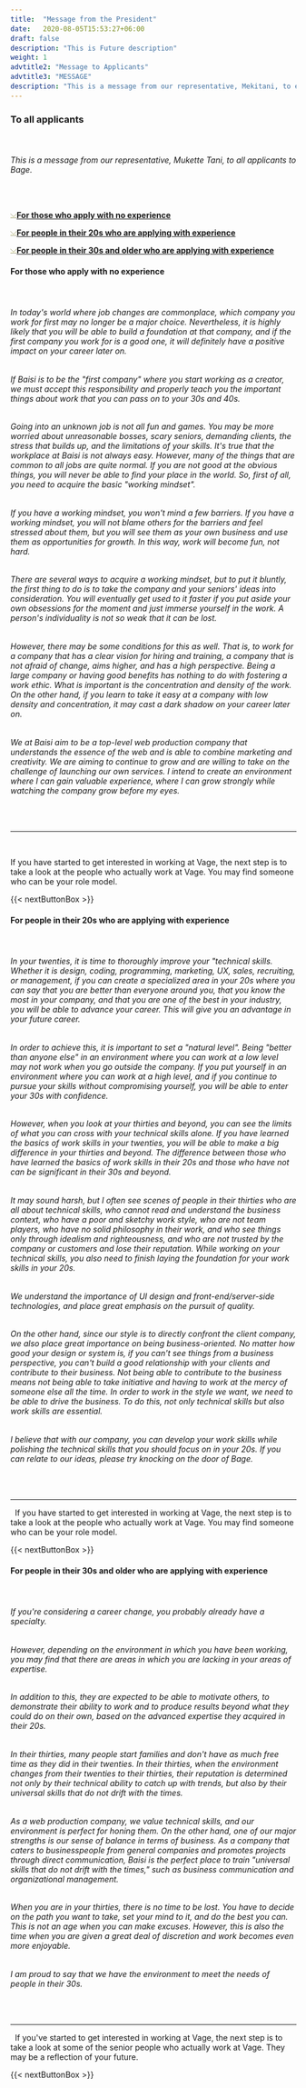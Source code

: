 ```yaml
---
title:  "Message from the President"
date:   2020-08-05T15:53:27+06:00
draft: false
description: "This is Future description"
weight: 1
advtitle2: "Message to Applicants"
advtitle3: "MESSAGE"
description: "This is a message from our representative, Mekitani, to everyone who is applying to work at Bage. We would like to share our thoughts with new graduates, people in their 20s, 30s and above."
---
```


### **To all applicants**
&nbsp;
###### This is a message from our representative, Mukette Tani, to all applicants to Bage.
&nbsp;

![Image Not Available](../../ico_arw_page_anchor.webp)[**For those who apply with no experience**](#for-those-who-apply-with-no-experience)

![Image Not Available](../../ico_arw_page_anchor.webp)[**For people in their 20s who are applying with experience**](#for-people-in-their-20s-who-are-applying-with-experience)

![Image Not Available](../../ico_arw_page_anchor.webp)[**For people in their 30s and older who are applying with experience**](#for-people-in-their-30s-and-older-who-are-applying-with-experience)

#### **For those who apply with no experience**
&nbsp;
###### In today's world where job changes are commonplace, which company you work for first may no longer be a major choice. Nevertheless, it is highly likely that you will be able to build a foundation at that company, and if the first company you work for is a good one, it will definitely have a positive impact on your career later on.

###### If Baisi is to be the "first company" where you start working as a creator, we must accept this responsibility and properly teach you the important things about work that you can pass on to your 30s and 40s.

###### Going into an unknown job is not all fun and games. You may be more worried about unreasonable bosses, scary seniors, demanding clients, the stress that builds up, and the limitations of your skills. It's true that the workplace at Baisi is not always easy. However, many of the things that are common to all jobs are quite normal. If you are not good at the obvious things, you will never be able to find your place in the world. So, first of all, you need to acquire the basic "working mindset".

###### If you have a working mindset, you won't mind a few barriers. If you have a working mindset, you will not blame others for the barriers and feel stressed about them, but you will see them as your own business and use them as opportunities for growth. In this way, work will become fun, not hard.

###### There are several ways to acquire a working mindset, but to put it bluntly, the first thing to do is to take the company and your seniors' ideas into consideration. You will eventually get used to it faster if you put aside your own obsessions for the moment and just immerse yourself in the work. A person's individuality is not so weak that it can be lost.

###### However, there may be some conditions for this as well. That is, to work for a company that has a clear vision for hiring and training, a company that is not afraid of change, aims higher, and has a high perspective. Being a large company or having good benefits has nothing to do with fostering a work ethic. What is important is the concentration and density of the work. On the other hand, if you learn to take it easy at a company with low density and concentration, it may cast a dark shadow on your career later on.

###### We at Baisi aim to be a top-level web production company that understands the essence of the web and is able to combine marketing and creativity. We are aiming to continue to grow and are willing to take on the challenge of launching our own services. I intend to create an environment where I can gain valuable experience, where I can grow strongly while watching the company grow before my eyes.

&nbsp; 

---
&nbsp;

If you have started to get interested in working at Vage, the next step is to take a look at the people who actually work at Vage. You may find someone who can be your role model.

<!-- # &nbsp; &nbsp; &nbsp; &nbsp; &nbsp; &nbsp; &nbsp; &nbsp; &nbsp; box here -->
{{< nextButtonBox >}}

#### **For people in their 20s who are applying with experience**
&nbsp;
###### In your twenties, it is time to thoroughly improve your "technical skills. Whether it is design, coding, programming, marketing, UX, sales, recruiting, or management, if you can create a specialized area in your 20s where you can say that you are better than everyone around you, that you know the most in your company, and that you are one of the best in your industry, you will be able to advance your career. This will give you an advantage in your future career.

###### In order to achieve this, it is important to set a "natural level". Being "better than anyone else" in an environment where you can work at a low level may not work when you go outside the company. If you put yourself in an environment where you can work at a high level, and if you continue to pursue your skills without compromising yourself, you will be able to enter your 30s with confidence.

###### However, when you look at your thirties and beyond, you can see the limits of what you can cross with your technical skills alone. If you have learned the basics of work skills in your twenties, you will be able to make a big difference in your thirties and beyond. The difference between those who have learned the basics of work skills in their 20s and those who have not can be significant in their 30s and beyond.

###### It may sound harsh, but I often see scenes of people in their thirties who are all about technical skills, who cannot read and understand the business context, who have a poor and sketchy work style, who are not team players, who have no solid philosophy in their work, and who see things only through idealism and righteousness, and who are not trusted by the company or customers and lose their reputation. While working on your technical skills, you also need to finish laying the foundation for your work skills in your 20s.

###### We understand the importance of UI design and front-end/server-side technologies, and place great emphasis on the pursuit of quality.

###### On the other hand, since our style is to directly confront the client company, we also place great importance on being business-oriented. No matter how good your design or system is, if you can't see things from a business perspective, you can't build a good relationship with your clients and contribute to their business. Not being able to contribute to the business means not being able to take initiative and having to work at the mercy of someone else all the time. In order to work in the style we want, we need to be able to drive the business. To do this, not only technical skills but also work skills are essential.

###### I believe that with our company, you can develop your work skills while polishing the technical skills that you should focus on in your 20s. If you can relate to our ideas, please try knocking on the door of Bage.
&nbsp;

---
&nbsp;
If you have started to get interested in working at Vage, the next step is to take a look at the people who actually work at Vage. You may find someone who can be your role model.

<!-- # &nbsp; &nbsp; &nbsp; &nbsp; &nbsp; &nbsp; &nbsp; &nbsp; &nbsp; box here -->
{{< nextButtonBox >}}

#### **For people in their 30s and older who are applying with experience**
&nbsp;
###### If you're considering a career change, you probably already have a specialty.

###### However, depending on the environment in which you have been working, you may find that there are areas in which you are lacking in your areas of expertise.

###### In addition to this, they are expected to be able to motivate others, to demonstrate their ability to work and to produce results beyond what they could do on their own, based on the advanced expertise they acquired in their 20s.

###### In their thirties, many people start families and don't have as much free time as they did in their twenties. In their thirties, when the environment changes from their twenties to their thirties, their reputation is determined not only by their technical ability to catch up with trends, but also by their universal skills that do not drift with the times.

###### As a web production company, we value technical skills, and our environment is perfect for honing them. On the other hand, one of our major strengths is our sense of balance in terms of business. As a company that caters to businesspeople from general companies and promotes projects through direct communication, Baisi is the perfect place to train "universal skills that do not drift with the times," such as business communication and organizational management.

###### When you are in your thirties, there is no time to be lost. You have to decide on the path you want to take, set your mind to it, and do the best you can. This is not an age when you can make excuses. However, this is also the time when you are given a great deal of discretion and work becomes even more enjoyable.

###### I am proud to say that we have the environment to meet the needs of people in their 30s.
&nbsp;

---
&nbsp;
If you've started to get interested in working at Vage, the next step is to take a look at some of the senior people who actually work at Vage. They may be a reflection of your future.
<!-- # &nbsp; &nbsp; &nbsp; &nbsp; &nbsp; &nbsp; &nbsp; &nbsp; &nbsp; box here -->

{{< nextButtonBox >}}

